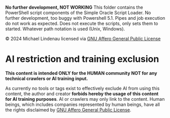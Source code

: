 **No further development, NOT WORKING**
This folder contains the PowerShell script components of the Simple Oracle Script Loader. No further development, too buggy with Powershell 5.1.
Pipes and job execution do not work as expected. Does not execute the scripts, only sets them to started. Whatever path notation is used (Unix, Windows).

&copy; 2024 Michael Lindenau licensed via [GNU Affero General Public License](https://www.gnu.org/licenses/agpl-3.0.txt)
# AI restriction and training exclusion
**This content is intended ONLY for the HUMAN community NOT for any technical crawlers or AI training input.**

As currently no tools or tags exist to effectively exclude AI from using this content, the author and creator **forbids hereby the usage of this content for AI training purposes**. AI or crawlers may only link to the content. Human beings, which includes companies represented by human beings, have all the rights disclaimed by [GNU Affero General Public License](https://www.gnu.org/licenses/agpl-3.0.txt).